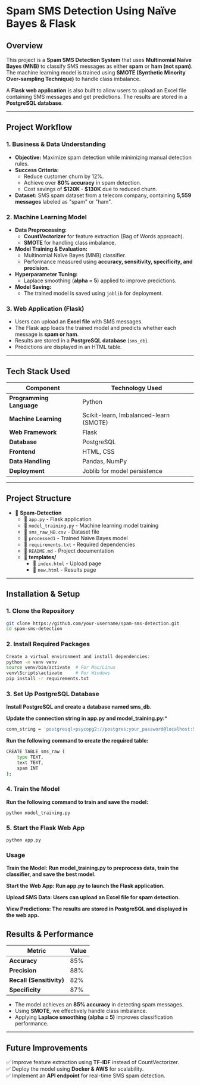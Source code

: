 # **Spam SMS Detection Using Naïve Bayes & Flask**  



## **Overview**  
This project is a **Spam SMS Detection System** that uses **Multinomial Naïve Bayes (MNB)** to classify SMS messages as either **spam** or **ham (not spam)**. The machine learning model is trained using **SMOTE (Synthetic Minority Over-sampling Technique)** to handle class imbalance.  

A **Flask web application** is also built to allow users to upload an Excel file containing SMS messages and get predictions. The results are stored in a **PostgreSQL database**.  

---

## **Project Workflow**  
### **1. Business & Data Understanding**  
- **Objective:** Maximize spam detection while minimizing manual detection rules.  
- **Success Criteria:**  
  - Reduce customer churn by 12%.  
  - Achieve over **80% accuracy** in spam detection.  
  - Cost savings of **$120K - $130K** due to reduced churn.  
- **Dataset:** SMS spam dataset from a telecom company, containing **5,559 messages** labeled as "spam" or "ham".  

### **2. Machine Learning Model**  
- **Data Preprocessing:**  
  - **CountVectorizer** for feature extraction (Bag of Words approach).  
  - **SMOTE** for handling class imbalance.  
- **Model Training & Evaluation:**  
  - Multinomial Naïve Bayes (MNB) classifier.  
  - Performance measured using **accuracy, sensitivity, specificity, and precision**.  
- **Hyperparameter Tuning:**  
  - Laplace smoothing (**alpha = 5**) applied to improve predictions.  
- **Model Saving:**  
  - The trained model is saved using `joblib` for deployment.  

### **3. Web Application (Flask)**  
- Users can upload an **Excel file** with SMS messages.  
- The Flask app loads the trained model and predicts whether each message is **spam or ham**.  
- Results are stored in a **PostgreSQL database** (`sms_db`).  
- Predictions are displayed in an HTML table.  

---

## **Tech Stack Used**  
| Component | Technology Used |
|-----------|----------------|
| **Programming Language** | Python  |
| **Machine Learning** | Scikit-learn, Imbalanced-learn (SMOTE) |
| **Web Framework** | Flask |
| **Database** | PostgreSQL |
| **Frontend** | HTML, CSS |
| **Data Handling** | Pandas, NumPy |
| **Deployment** | Joblib for model persistence |

---

## **Project Structure**  
- 📂 **Spam-Detection**  
  - 📄 `app.py` - Flask application  
  - 📄 `model_training.py` - Machine learning model training  
  - 📄 `sms_raw_NB.csv` - Dataset file  
  - 📄 `processed1` - Trained Naïve Bayes model  
  - 📄 `requirements.txt` - Required dependencies  
  - 📄 `README.md` - Project documentation  
  - 📂 **templates/**  
    - 📄 `index.html` - Upload page  
    - 📄 `new.html` - Results page  

---

## **Installation & Setup**  

### **1. Clone the Repository**  
```sh
git clone https://github.com/your-username/spam-sms-detection.git
cd spam-sms-detection
```

### 2. Install Required Packages
```sh
Create a virtual environment and install dependencies:
python -m venv venv
source venv/bin/activate  # For Mac/Linux
venv\Scripts\activate     # For Windows
pip install -r requirements.txt
```
### 3. Set Up PostgreSQL Database
**Install PostgreSQL and create a database named sms_db.** 

**Update the connection string in app.py and model_training.py:***
```sh
conn_string = 'postgresql+psycopg2://postgres:your_password@localhost:5432/sms_db'
```
**Run the following command to create the required table:**
```sh
CREATE TABLE sms_raw (
    type TEXT,
    text TEXT,
    spam INT
);
```
### 4. Train the Model
**Run the following command to train and save the model:**
```
python model_training.py
```
### 5. Start the Flask Web App
```
python app.py
```
### Usage
**Train the Model: Run model_training.py to preprocess data, train the classifier, and save the best model.**

**Start the Web App: Run app.py to launch the Flask application.**

**Upload SMS Data: Users can upload an Excel file for spam detection.**

**View Predictions: The results are stored in PostgreSQL and displayed in the web app.**

## **Results & Performance**  

| **Metric**            | **Value** |
|----------------------|----------|
| **Accuracy**        | 85%      |
| **Precision**       | 88%      |
| **Recall (Sensitivity)** | 82%  |
| **Specificity**     | 87%      |

- The model achieves an **85% accuracy** in detecting spam messages.  
- Using **SMOTE**, we effectively handle class imbalance.  
- Applying **Laplace smoothing (alpha = 5)** improves classification performance.  

---

## **Future Improvements**  

✅ Improve feature extraction using **TF-IDF** instead of CountVectorizer.  
✅ Deploy the model using **Docker & AWS** for scalability.  
✅ Implement an **API endpoint** for real-time SMS spam detection.  

